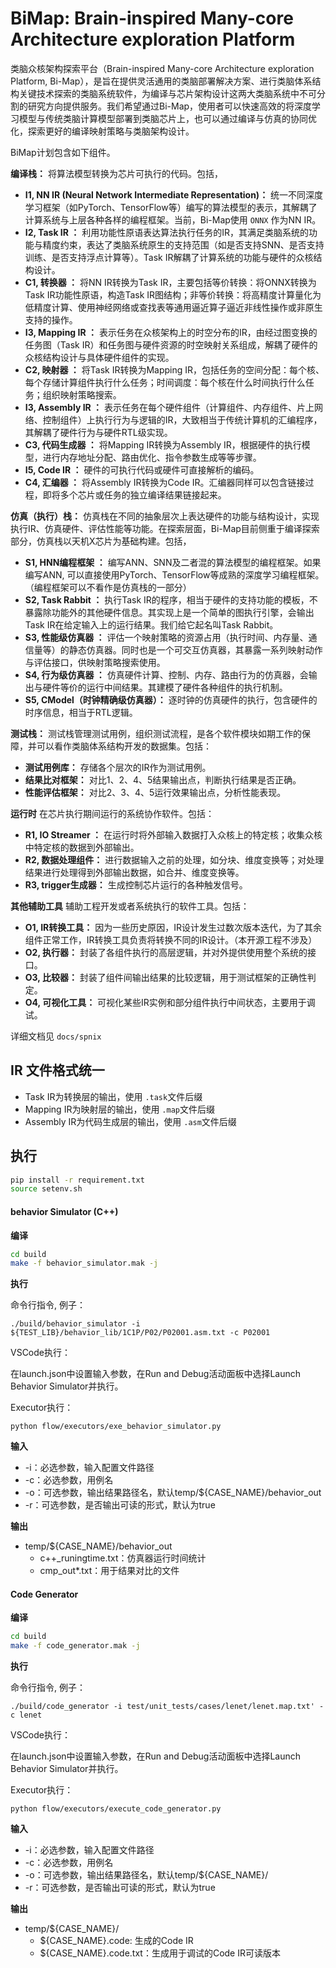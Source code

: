 
# BiMap: Brain-inspired Many-core Architecture exploration Platform

类脑众核架构探索平台（Brain-inspired Many-core Architecture exploration Platform, Bi-Map），是旨在提供灵活通用的类脑部署解决方案、进行类脑体系结构关键技术探索的类脑系统软件，为编译与芯片架构设计这两大类脑系统中不可分割的研究方向提供服务。我们希望通过Bi-Map，使用者可以快速高效的将深度学习模型与传统类脑计算模型部署到类脑芯片上，也可以通过编译与仿真的协同优化，探索更好的编译映射策略与类脑架构设计。

BiMap计划包含如下组件。

**编译栈：** 将算法模型转换为芯片可执行的代码。包括，

- **I1, NN IR (Neural Network Intermediate Representation)：** 统一不同深度学习框架（如PyTorch、TensorFlow等）编写的算法模型的表示，其解耦了计算系统与上层各种各样的编程框架。当前，Bi-Map使用 `ONNX` 作为NN IR。
- **I2, Task IR ：** 利用功能性原语表达算法执行任务的IR，其满足类脑系统的功能与精度约束，表达了类脑系统原生的支持范围（如是否支持SNN、是否支持训练、是否支持浮点计算等）。Task IR解耦了计算系统的功能与硬件的众核结构设计。 
- **C1, 转换器 ：** 将NN IR转换为Task IR，主要包括等价转换：将ONNX转换为Task IR功能性原语，构造Task IR图结构；非等价转换：将高精度计算量化为低精度计算、使用神经网络或查找表等通用逼近算子逼近非线性操作或非原生支持的操作。
- **I3, Mapping IR ：** 表示任务在众核架构上的时空分布的IR，由经过图变换的任务图（Task IR）和任务图与硬件资源的时空映射关系组成，解耦了硬件的众核结构设计与具体硬件组件的实现。
- **C2, 映射器 ：** 将Task IR转换为Mapping IR，包括任务的空间分配：每个核、每个存储计算组件执行什么任务；时间调度：每个核在什么时间执行什么任务；组织映射策略搜索。
- **I3, Assembly IR ：** 表示任务在每个硬件组件（计算组件、内存组件、片上网络、控制组件）上执行行为与逻辑的IR，大致相当于传统计算机的汇编程序，其解耦了硬件行为与硬件RTL级实现。
- **C3, 代码生成器 ：** 将Mapping IR转换为Assembly IR，根据硬件的执行模型，进行内存地址分配、路由优化、指令参数生成等等步骤。
- **I5, Code IR ：** 硬件的可执行代码或硬件可直接解析的编码。
- **C4, 汇编器 ：** 将Assembly IR转换为Code IR。汇编器同样可以包含链接过程，即将多个芯片或任务的独立编译结果链接起来。

**仿真（执行）栈：** 仿真栈在不同的抽象层次上表达硬件的功能与结构设计，实现执行IR、仿真硬件、评估性能等功能。在探索层面，Bi-Map目前侧重于编译探索部分，仿真栈以天机X芯片为基础构建。包括，

- **S1, HNN编程框架 ：** 编写ANN、SNN及二者混的算法模型的编程框架。如果编写ANN, 可以直接使用PyTorch、TensorFlow等成熟的深度学习编程框架。（编程框架可以不看作是仿真栈的一部分）
- **S2, Task Rabbit ：** 执行Task IR的程序，相当于硬件的支持功能的模板，不暴露除功能外的其他硬件信息。其实现上是一个简单的图执行引擎，会输出Task IR在给定输入上的运行结果。我们给它起名叫Task Rabbit。
- **S3, 性能级仿真器 ：** 评估一个映射策略的资源占用（执行时间、内存量、通信量等）的静态仿真器。同时也是一个可交互仿真器，其暴露一系列映射动作与评估接口，供映射策略搜索使用。
- **S4, 行为级仿真器 ：** 仿真硬件计算、控制、内存、路由行为的仿真器，会输出与硬件等价的运行中间结果。其建模了硬件各种组件的执行机制。
- **S5, CModel（时钟精确级仿真器）：** 逐时钟的仿真硬件的执行，包含硬件的时序信息，相当于RTL逻辑。

**测试栈：** 测试栈管理测试用例，组织测试流程，是各个软件模块如期工作的保障，并可以看作类脑体系结构开发的数据集。包括：

- **测试用例库：** 存储各个层次的IR作为测试用例。
- **结果比对框架：** 对比1、2、4、5结果输出点，判断执行结果是否正确。
- **性能评估框架：** 对比2、3、4、5运行效果输出点，分析性能表现。

**运行时** 在芯片执行期间运行的系统协作软件。包括：

- **R1, IO Streamer ：** 在运行时将外部输入数据打入众核上的特定核；收集众核中特定核的数据到外部输出。
- **R2, 数据处理组件：** 进行数据输入之前的处理，如分块、维度变换等；对处理结果进行处理得到外部输出数据，如合并、维度变换等。
- **R3, trigger生成器：** 生成控制芯片运行的各种触发信号。 

**其他辅助工具** 辅助工程开发或者系统执行的软件工具。包括：

- **O1, IR转换工具：** 因为一些历史原因，IR设计发生过数次版本迭代，为了其余组件正常工作，IR转换工具负责将转换不同的IR设计。（本开源工程不涉及）
- **O2, 执行器：** 封装了各组件执行的高层逻辑，并对外提供使用整个系统的接口。
- **O3, 比较器：** 封装了组件间输出结果的比较逻辑，用于测试框架的正确性判定。
- **O4, 可视化工具：** 可视化某些IR实例和部分组件执行中间状态，主要用于调试。

详细文档见 `docs/spnix`

## IR 文件格式统一

+ Task IR为转换层的输出，使用 `.task`文件后缀
+ Mapping IR为映射层的输出，使用 `.map`文件后缀
+ Assembly IR为代码生成层的输出，使用 `.asm`文件后缀

## 执行

```bash
pip install -r requirement.txt
source setenv.sh
```

#### behavior Simulator (C++)

**编译**

```bash
cd build
make -f behavior_simulator.mak -j
```

**执行**

命令行指令, 例子：

```
./build/behavior_simulator -i ${TEST_LIB}/behavior_lib/1C1P/P02/P02001.asm.txt -c P02001
```

VSCode执行：

在launch.json中设置输入参数，在Run and Debug活动面板中选择Launch Behavior Simulator并执行。

Executor执行：

```
python flow/executors/exe_behavior_simulator.py
```

**输入**

* -i：必选参数，输入配置文件路径
* -c：必选参数，用例名
* -o：可选参数，输出结果路径名，默认temp/${CASE_NAME}/behavior_out
* -r：可选参数，是否输出可读的形式，默认为true

**输出**

* temp/${CASE_NAME}/behavior_out
  * c++_runingtime.txt：仿真器运行时间统计
  * cmp_out*.txt：用于结果对比的文件

#### Code Generator

**编译**

```bash
cd build
make -f code_generator.mak -j
```

**执行**

命令行指令, 例子：

```
./build/code_generator -i test/unit_tests/cases/lenet/lenet.map.txt' -c lenet
```

VSCode执行：

在launch.json中设置输入参数，在Run and Debug活动面板中选择Launch Behavior Simulator并执行。

Executor执行：

```
python flow/executors/execute_code_generator.py
```

**输入**

* -i：必选参数，输入配置文件路径
* -c：必选参数，用例名
* -o：可选参数，输出结果路径名，默认temp/${CASE_NAME}/
* -r：可选参数，是否输出可读的形式，默认为true

**输出**

* temp/${CASE_NAME}/
  * ${CASE_NAME}.code: 生成的Code IR
  * ${CASE_NAME}.code.txt：生成用于调试的Code IR可读版本
